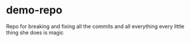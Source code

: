 # demo-repo
Repo for breaking and fixing
all the commits
and all
everything
every little thing
she does is magic
